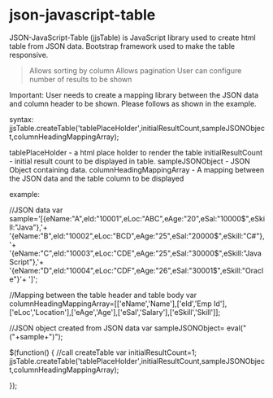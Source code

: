 json-javascript-table
=====================

JSON-JavaScript-Table (jjsTable) is JavaScript library used to create html table from JSON data.
Bootstrap framework used to make the table responsive. 

 > Allows sorting by column
 > Allows pagination
 > User can configure number of results to be shown
 
Important:
User needs to create a mapping library between the JSON data and column header to be shown. Please follows as shown in the example.


syntax:
jjsTable.createTable('tablePlaceHolder',initialResultCount,sampleJSONObject,columnHeadingMappingArray);

 tablePlaceHolder - a html place holder to render the table
 initialResultCount - initial result count to be displayed in table.
 sampleJSONObject - JSON Object containing data.
 columnHeadingMappingArray - A mapping between the JSON data and the table column to be displayed

example:

//JSON data 
var sample='[{eName:"A",eId:"10001",eLoc:"ABC",eAge:"20",eSal:"10000$",eSkill:"Java"},'+
			'{eName:"B",eId:"10002",eLoc:"BCD",eAge:"25",eSal:"20000$",eSkill:"C#"},'+
			'{eName:"C",eId:"10003",eLoc:"CDE",eAge:"25",eSal:"30000$",eSkill:"JavaScript"},'+
			'{eName:"D",eId:"10004",eLoc:"CDF",eAge:"26",eSal:"30001$",eSkill:"Oracle"}'+
']';

//Mapping between the table header and table body
var columnHeadingMappingArray=[['eName','Name'],['eId','Emp Id'],['eLoc','Location'],['eAge','Age'],['eSal','Salary'],['eSkill','Skill']];


//JSON object created from JSON data
var sampleJSONObject= eval("("+sample+")");


$(function()
{
	//call createTable 
	var initialResultCount=1;
	jjsTable.createTable('tablePlaceHolder',initialResultCount,sampleJSONObject,columnHeadingMappingArray);
	
});
	